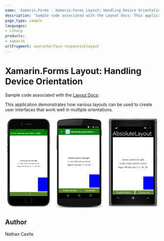 ```yaml
---
name: 'Xamarin.Forms - Xamarin.Forms Layout: Handling Device Orientation'
description: 'Sample code associated with the Layout Docs: This application demonstrates how various layouts can be used to create user interfaces #ui'
page_type: sample
languages:
- csharp
products:
- xamarin
urlFragment: userinterface-responsivelayout
---
```

# Xamarin.Forms Layout: Handling Device Orientation

Sample code associated with the [Layout Docs](https://docs.microsoft.com/xamarin/xamarin-forms/user-interface/layouts/device-orientation):

This application demonstrates how various layouts can be used to create user interfaces that work well in multiple orientations.

![Xamarin.Forms Layout: Handling Device Orientation application screenshot](Screenshots/anchor_end.png "Xamarin.Forms Layout: Handling Device Orientation application screenshot")

## Author

Nathan Castle
